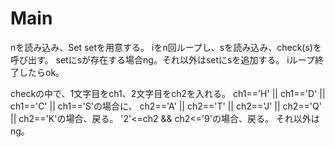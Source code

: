 # Main
nを読み込み、Set<String> setを用意する。
iをn回ループし、sを読み込み、check(s)を呼び出す。
setにsが存在する場合ng。それ以外はsetにsを追加する。
iループ終了したらok。

checkの中で、1文字目をch1、2文字目をch2を入れる。
ch1=='H' || ch1=='D' || ch1=='C' || ch1=='S'の場合に、
ch2=='A' || ch2=='T' || ch2=='J' || ch2=='Q' || ch2=='K'の場合、戻る。
'2'<=ch2 && ch2<='9'の場合、戻る。
それ以外はng。
